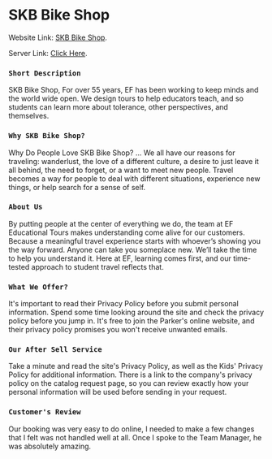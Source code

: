 # SKB Bike Shop

Website Link: [SKB Bike Shop](https://skb-bike-shop.web.app/).

Server Link: [Click Here](https://guarded-sierra-27673.herokuapp.com/).

### `Short Description`
SKB Bike Shop, For over 55 years, EF has been working to keep minds and the world wide open. We design tours to help educators teach, and so students can learn more about tolerance, other perspectives, and themselves.

### `Why SKB Bike Shop?`
Why Do People Love SKB Bike Shop? ... We all have our reasons for traveling: wanderlust, the love of a different culture, a desire to just leave it all behind, the need to forget, or a want to meet new people. Travel becomes a way for people to deal with different situations, experience new things, or help search for a sense of self.

### `About Us`
By putting people at the center of everything we do, the team at EF Educational Tours makes understanding come alive for our customers. Because a meaningful travel experience starts with whoever’s showing you the way forward. Anyone can take you someplace new. We’ll take the time to help you understand it. Here at EF, learning comes first, and our time-tested approach to student travel reflects that.

### `What We Offer?`
It's important to read their Privacy Policy before you submit personal information. Spend some time looking around the site and check the privacy policy before you jump in. It's free to join the Parker's online website, and their privacy policy promises you won't receive unwanted emails.

### `Our After Sell Service`
Take a minute and read the site's Privacy Policy, as well as the Kids' Privacy Policy for additional information. There is a link to the company's privacy policy on the catalog request page, so you can review exactly how your personal information will be used before sending in your request.

### `Customer's Review`
Our booking was very easy to do online, I needed to make a few changes that I felt was not handled well at all. Once I spoke to the Team Manager, he was absolutely amazing.